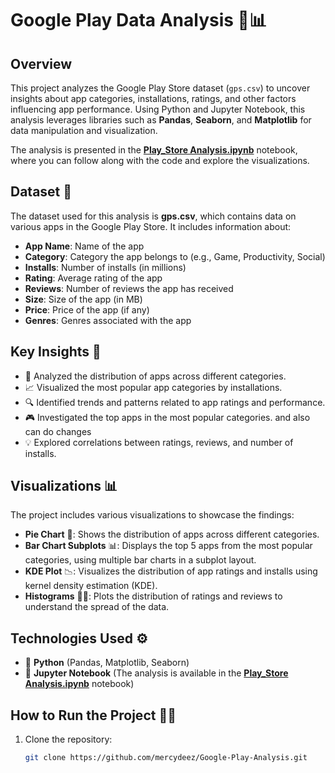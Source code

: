 # Google Play Data Analysis 📱📊

## Overview
This project analyzes the Google Play Store dataset (`gps.csv`) to uncover insights about app categories, installations, ratings, and other factors influencing app performance. Using Python and Jupyter Notebook, this analysis leverages libraries such as **Pandas**, **Seaborn**, and **Matplotlib** for data manipulation and visualization.

The analysis is presented in the **[Play_Store Analysis.ipynb](https://github.com/mercydeez/Google-Play-Analysis/blob/main/Play_Store%20Analysis%20.ipynb)** notebook, where you can follow along with the code and explore the visualizations.

## Dataset 📂
The dataset used for this analysis is **gps.csv**, which contains data on various apps in the Google Play Store. It includes information about:
- **App Name**: Name of the app
- **Category**: Category the app belongs to (e.g., Game, Productivity, Social)
- **Installs**: Number of installs (in millions)
- **Rating**: Average rating of the app
- **Reviews**: Number of reviews the app has received
- **Size**: Size of the app (in MB)
- **Price**: Price of the app (if any)
- **Genres**: Genres associated with the app

## Key Insights 🔑
- 🚀 Analyzed the distribution of apps across different categories.
- 📈 Visualized the most popular app categories by installations.
- 🔍 Identified trends and patterns related to app ratings and performance.
- 🎮 Investigated the top apps in the most popular categories.  and also can do changes
- 💡 Explored correlations between ratings, reviews, and number of installs.

## Visualizations 📊
The project includes various visualizations to showcase the findings:
- **Pie Chart** 🍰: Shows the distribution of apps across different categories.
- **Bar Chart Subplots** 📊: Displays the top 5 apps from the most popular categories, using multiple bar charts in a subplot layout.
- **KDE Plot** 📉: Visualizes the distribution of app ratings and installs using kernel density estimation (KDE).
- **Histograms** 🧑‍💻: Plots the distribution of ratings and reviews to understand the spread of the data.

## Technologies Used ⚙️
- 🐍 **Python** (Pandas, Matplotlib, Seaborn)
- 📓 **Jupyter Notebook** (The analysis is available in the **[Play_Store Analysis.ipynb](https://github.com/mercydeez/Google-Play-Analysis/blob/main/Play_Store%20Analysis%20.ipynb)** notebook)

## How to Run the Project 🏃‍♂️
1. Clone the repository:
   ```bash
   git clone https://github.com/mercydeez/Google-Play-Analysis.git
